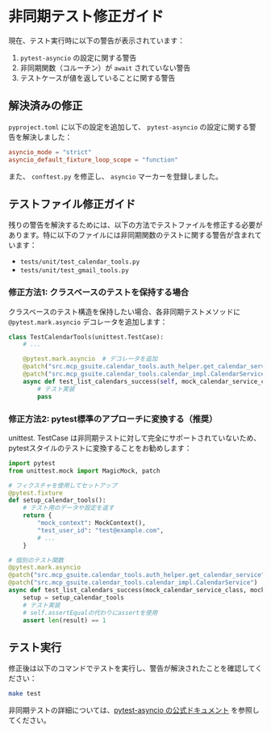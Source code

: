 # 非同期テスト修正ガイド

現在、テスト実行時に以下の警告が表示されています：

1. `pytest-asyncio` の設定に関する警告
2. 非同期関数（コルーチン）が `await` されていない警告
3. テストケースが値を返していることに関する警告

## 解決済みの修正

`pyproject.toml` に以下の設定を追加して、 `pytest-asyncio` の設定に関する警告を解決しました：

```toml
asyncio_mode = "strict"
asyncio_default_fixture_loop_scope = "function"
```

また、 `conftest.py` を修正し、 `asyncio` マーカーを登録しました。

## テストファイル修正ガイド

残りの警告を解決するためには、以下の方法でテストファイルを修正する必要があります。特に以下のファイルには非同期関数のテストに関する警告が含まれています：

- `tests/unit/test_calendar_tools.py`
- `tests/unit/test_gmail_tools.py`

### 修正方法1: クラスベースのテストを保持する場合

クラスベースのテスト構造を保持したい場合、各非同期テストメソッドに `@pytest.mark.asyncio` デコレータを追加します：

```python
class TestCalendarTools(unittest.TestCase):
    # ...

    @pytest.mark.asyncio  # デコレータを追加
    @patch("src.mcp_gsuite.calendar_tools.auth_helper.get_calendar_service")
    @patch("src.mcp_gsuite.calendar_tools.calendar_impl.CalendarService")
    async def test_list_calendars_success(self, mock_calendar_service_class, mock_get_calendar_service):
        # テスト実装
        pass
```

### 修正方法2: pytest標準のアプローチに変換する（推奨）

unittest. TestCase は非同期テストに対して完全にサポートされていないため、pytestスタイルのテストに変換することをお勧めします：

```python
import pytest
from unittest.mock import MagicMock, patch

# フィクスチャを使用してセットアップ
@pytest.fixture
def setup_calendar_tools():
    # テスト用のデータや設定を返す
    return {
        "mock_context": MockContext(),
        "test_user_id": "test@example.com",
        # ...
    }

# 個別のテスト関数
@pytest.mark.asyncio
@patch("src.mcp_gsuite.calendar_tools.auth_helper.get_calendar_service")
@patch("src.mcp_gsuite.calendar_tools.calendar_impl.CalendarService")
async def test_list_calendars_success(mock_calendar_service_class, mock_get_gmail_service, setup_calendar_tools):
    setup = setup_calendar_tools
    # テスト実装
    # self.assertEqualの代わりにassertを使用
    assert len(result) == 1
```

## テスト実行

修正後は以下のコマンドでテストを実行し、警告が解決されたことを確認してください：

```bash
make test
```

非同期テストの詳細については、[pytest-asyncio の公式ドキュメント](https://pytest-asyncio.readthedocs.io/en/latest/) を参照してください。

